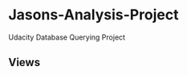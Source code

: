 # Jasons-Analysis-Project
Udacity Database Querying Project

## Views


<!-- Todo

`top_slugs_view`

 ```
 CREATE VIEW top_slugs_view AS SELECT path, COUNT(*) AS num_views FROM log WHERE status = '200 OK' AND NOT path = '/' GROUP BY path ORDER BY num_views DESC;
 ``` -->